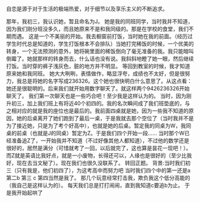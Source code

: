 自恋是源于对于生活的极端热爱，对于细节以及享乐主义的不断追求。

那年，我初三，我认识她，暂且命名为J。
她是我的同班同学，当时我并不知道，因为我们刚分班没多久，而且她原来不是和我同级的。那是在学校的食堂，我们不期而遇。
这是一个不美丽的开始。我去橱窗前打饭，当时她在我的前面。（经历过学生时代总是知道的，学生打饭根本不会排队）当她打完稀饭的时候，一个优美的转身，一个无法预测的意外，她将碗里面的稀饭倒向了毫无准备的我。我只能暗叫倒霉了。她就那样的转身而去，什么话也没有说。我斜斜地瞪了她一眼，然后继续打饭。当时穿的裤子浅灰色，脏的地方并不明显。
等回到教室的时候，我才知道原来她和我同班。
她大大咧咧，表情做作，略显浮夸，成绩也不太好，但是很努力，我总是将她的名字写成236326。这个她也很快明白什么意思了。从这点看：她还是很聪明的。后来我们就开始用数字聊天了。就这样两个9426236326开始聊天了。
我们第一次聊天也是一些巧合吧！至少我是这样认为的。
当时，因为刚升初三，加上我们班上有将近40个初四的。我的名次瞬间成了我们班垫底的，与之相对应的就是我的座位也是最后的。我前面四桌就是她，因为一些我不知道的原因，她的后桌离开了她们跑到了最后一桌，于是我就去那个空位了（当时我并不是为了接近她，只是为了考个好高中），也就是她的后桌。暂定我的同桌为W，我同桌的前桌（也就是J的同桌）暂定为Z。于是我们四个开始一段……
当时那个W已经准备追Z了，一开始我并不知道（不过好像其他人都知道），不过他的数学还是很好的，居然是满分（可惜就考了一回，以后就完了，这也算是昙花一现吧！）。而Z就是英语比我好点，就是一小废物，长得还可以，人缘也是很好的（至少比我好，现在去当文秘了）。现在我们也很久没联系了。
转回正题。
背景:当时我们初三（只有我是，他们初四了），为这考高中而努力吧
当时我们四个中的第一还是a 第二b 第三 c 第四当然是我了。
那几个玩意经常打击我，欺负我这个低分高能的（我自己是这样认为的）。
每天我们总是打打闹闹，直到我知道c要追b为止。
于是我开始起哄了